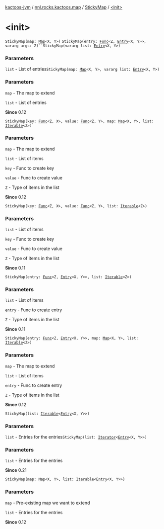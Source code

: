 [kactoos-jvm](../../index.md) / [nnl.rocks.kactoos.map](../index.md) / [StickyMap](index.md) / [&lt;init&gt;](.)

# &lt;init&gt;

`StickyMap(map: `[`Map`](https://kotlinlang.org/api/latest/jvm/stdlib/kotlin.collections/-map/index.html)`<X, Y>)`
`StickyMap(entry: `[`Func`](../../nnl.rocks.kactoos/-func/index.md)`<Z, `[`Entry`](https://kotlinlang.org/api/latest/jvm/stdlib/kotlin.collections/-map/-entry/index.html)`<X, Y>>, vararg args: Z)``StickyMap(vararg list: `[`Entry`](https://kotlinlang.org/api/latest/jvm/stdlib/kotlin.collections/-map/-entry/index.html)`<X, Y>)`

### Parameters

`list` - List of entries`StickyMap(map: `[`Map`](https://kotlinlang.org/api/latest/jvm/stdlib/kotlin.collections/-map/index.html)`<X, Y>, vararg list: `[`Entry`](https://kotlinlang.org/api/latest/jvm/stdlib/kotlin.collections/-map/-entry/index.html)`<X, Y>)`

### Parameters

`map` - The map to extend

`list` - List of entries

**Since**
0.12

`StickyMap(key: `[`Func`](../../nnl.rocks.kactoos/-func/index.md)`<Z, X>, value: `[`Func`](../../nnl.rocks.kactoos/-func/index.md)`<Z, Y>, map: `[`Map`](https://kotlinlang.org/api/latest/jvm/stdlib/kotlin.collections/-map/index.html)`<X, Y>, list: `[`Iterable`](https://kotlinlang.org/api/latest/jvm/stdlib/kotlin.collections/-iterable/index.html)`<Z>)`

### Parameters

`map` - The map to extend

`list` - List of items

`key` - Func to create key

`value` - Func to create value

`Z` - Type of items in the list

**Since**
0.12

`StickyMap(key: `[`Func`](../../nnl.rocks.kactoos/-func/index.md)`<Z, X>, value: `[`Func`](../../nnl.rocks.kactoos/-func/index.md)`<Z, Y>, list: `[`Iterable`](https://kotlinlang.org/api/latest/jvm/stdlib/kotlin.collections/-iterable/index.html)`<Z>)`

### Parameters

`list` - List of items

`key` - Func to create key

`value` - Func to create value

`Z` - Type of items in the list

**Since**
0.11

`StickyMap(entry: `[`Func`](../../nnl.rocks.kactoos/-func/index.md)`<Z, `[`Entry`](https://kotlinlang.org/api/latest/jvm/stdlib/kotlin.collections/-map/-entry/index.html)`<X, Y>>, list: `[`Iterable`](https://kotlinlang.org/api/latest/jvm/stdlib/kotlin.collections/-iterable/index.html)`<Z>)`

### Parameters

`list` - List of items

`entry` - Func to create entry

`Z` - Type of items in the list

**Since**
0.11

`StickyMap(entry: `[`Func`](../../nnl.rocks.kactoos/-func/index.md)`<Z, `[`Entry`](https://kotlinlang.org/api/latest/jvm/stdlib/kotlin.collections/-map/-entry/index.html)`<X, Y>>, map: `[`Map`](https://kotlinlang.org/api/latest/jvm/stdlib/kotlin.collections/-map/index.html)`<X, Y>, list: `[`Iterable`](https://kotlinlang.org/api/latest/jvm/stdlib/kotlin.collections/-iterable/index.html)`<Z>)`

### Parameters

`map` - The map to extend

`list` - List of items

`entry` - Func to create entry

`Z` - Type of items in the list

**Since**
0.12

`StickyMap(list: `[`Iterable`](https://kotlinlang.org/api/latest/jvm/stdlib/kotlin.collections/-iterable/index.html)`<`[`Entry`](https://kotlinlang.org/api/latest/jvm/stdlib/kotlin.collections/-map/-entry/index.html)`<X, Y>>)`

### Parameters

`list` - Entries for the entries`StickyMap(list: `[`Iterator`](https://kotlinlang.org/api/latest/jvm/stdlib/kotlin.collections/-iterator/index.html)`<`[`Entry`](https://kotlinlang.org/api/latest/jvm/stdlib/kotlin.collections/-map/-entry/index.html)`<X, Y>>)`

### Parameters

`list` - Entries for the entries

**Since**
0.21

`StickyMap(map: `[`Map`](https://kotlinlang.org/api/latest/jvm/stdlib/kotlin.collections/-map/index.html)`<X, Y>, list: `[`Iterable`](https://kotlinlang.org/api/latest/jvm/stdlib/kotlin.collections/-iterable/index.html)`<`[`Entry`](https://kotlinlang.org/api/latest/jvm/stdlib/kotlin.collections/-map/-entry/index.html)`<X, Y>>)`

### Parameters

`map` - Pre-existing map we want to extend

`list` - Entries for the entries

**Since**
0.12

